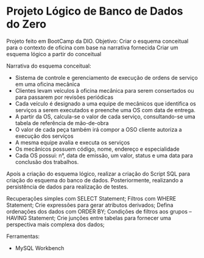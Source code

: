 # Projeto Lógico de Banco de Dados do Zero
Projeto feito em BootCamp da DIO.
Objetivo:
Criar o esquema conceitual para o contexto de oficina com base na narrativa fornecida
Criar um esquema lógico a partir do conceitual

Narrativa do esquema conceitual:
- Sistema de controle e gerenciamento de execução de ordens de serviço em uma oficina mecânica
- Clientes levam veículos à oficina mecânica para serem consertados ou para passarem por revisões  periódicas
- Cada veículo é designado a uma equipe de mecânicos que identifica os serviços a serem executados e preenche uma OS com data de entrega.
- A partir da OS, calcula-se o valor de cada serviço, consultando-se uma tabela de referência de mão-de-obra
- O valor de cada peça também irá compor a OSO cliente autoriza a execução dos serviços
- A mesma equipe avalia e executa os serviços
- Os mecânicos possuem código, nome, endereço e especialidade
- Cada OS possui: n°, data de emissão, um valor, status e uma data para conclusão dos trabalhos.

Apoís a criação do esquema lógico, realizar a criação do Script SQL para criação do esquema do banco de dados. Posteriormente, realizando a persistência de dados para realização de testes.

Recuperações simples com SELECT Statement;
Filtros com WHERE Statement;
Crie expressões para gerar atributos derivados;
Defina ordenações dos dados com ORDER BY;
Condições de filtros aos grupos – HAVING Statement;
Crie junções entre tabelas para fornecer uma perspectiva mais complexa dos dados;
 
Ferramentas:
- MySQL Workbench
